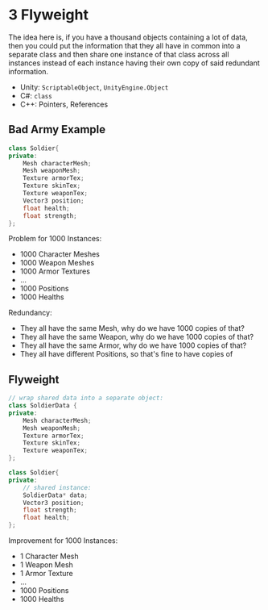 # 3 Flyweight

The idea here is, if you have a thousand objects containing a lot of data, then you could put the information that they all have in common into a separate class and then share one instance of that class across all instances instead of each instance having their own copy of said redundant information.
- Unity: `ScriptableObject`, `UnityEngine.Object`
- C#: `class`
- C++: Pointers, References

## Bad Army Example

```cpp
class Soldier{
private:
    Mesh characterMesh;
    Mesh weaponMesh;
    Texture armorTex;
    Texture skinTex;
    Texture weaponTex;
    Vector3 position;
    float health;
    float strength;
};
```

Problem for 1000 Instances:
- 1000 Character Meshes
- 1000 Weapon Meshes
- 1000 Armor Textures
- ...
- 1000 Positions
- 1000 Healths

Redundancy:
- They all have the same Mesh, why do we have 1000 copies of that?
- They all have the same Weapon, why do we have 1000 copies of that?
- They all have the same Armor, why do we have 1000 copies of that?
- They all have different Positions, so that's fine to have copies of

## Flyweight

```cpp
// wrap shared data into a separate object:
class SoldierData {
private:
    Mesh characterMesh;
    Mesh weaponMesh;
    Texture armorTex;
    Texture skinTex;
    Texture weaponTex;
};
```

```cpp
class Soldier{
private:
    // shared instance:
    SoldierData* data;
    Vector3 position;
    float strength;
    float health;
};
```

Improvement for 1000 Instances:
- 1 Character Mesh
- 1 Weapon Mesh
- 1 Armor Texture
- ...
- 1000 Positions
- 1000 Healths